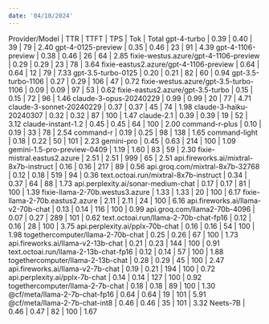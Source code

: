 ```yaml
---
date: '04/10/2024'
---
```


Provider/Model                           | TTR  | TTFT | TPS | Tok | Total 
gpt-4-turbo                              | 0.39 | 0.40 |  39 |  79 |  2.40 
gpt-4-0125-preview                       | 0.35 | 0.46 |  23 |  91 |  4.39 
gpt-4-1106-preview                       | 0.38 | 0.46 |  26 |  64 |  2.85 
fixie-westus.azure/gpt-4-1106-preview    | 0.29 | 0.29 |  23 |  78 |  3.64 
fixie-eastus2.azure/gpt-4-1106-preview   | 0.64 | 0.64 |  12 |  79 |  7.33 
gpt-3.5-turbo-0125                       | 0.20 | 0.21 |  82 |  60 |  0.94 
gpt-3.5-turbo-1106                       | 0.27 | 0.29 | 106 |  47 |  0.72 
fixie-westus.azure/gpt-3.5-turbo-1106    | 0.09 | 0.09 |  97 |  53 |  0.62 
fixie-eastus2.azure/gpt-3.5-turbo        | 0.15 | 0.15 |  72 |  96 |  1.46 
claude-3-opus-20240229                   | 0.99 | 0.99 |  20 |  77 |  4.71 
claude-3-sonnet-20240229                 | 0.37 | 0.37 |  45 |  74 |  1.98 
claude-3-haiku-20240307                  | 0.32 | 0.32 |  87 | 100 |  1.47 
claude-2.1                               | 0.39 | 0.39 |  19 |  52 |  3.12 
claude-instant-1.2                       | 0.45 | 0.45 |  64 | 100 |  2.00 
command-r-plus                           | 0.10 | 0.19 |  33 |  78 |  2.54 
command-r                                | 0.19 | 0.25 |  98 | 138 |  1.65 
command-light                            | 0.18 | 0.22 |  50 | 101 |  2.23 
gemini-pro                               | 0.45 | 0.63 | 214 | 100 |  1.09 
gemini-1.5-pro-preview-0409              | 1.19 | 1.60 |  83 |  59 |  2.30 
fixie-mistral.eastus2.azure              | 2.51 | 2.51 | 999 |  65 |  2.51 
api.fireworks.ai/mixtral-8x7b-instruct   | 0.16 | 0.16 | 217 |  89 |  0.56 
api.groq.com/mixtral-8x7b-32768          | 0.12 | 0.18 | 519 |  94 |  0.36 
text.octoai.run/mixtral-8x7b-instruct    | 0.34 | 0.37 |  64 |  88 |  1.73 
api.perplexity.ai/sonar-medium-chat      | 0.17 | 0.17 |  81 | 100 |  1.39 
fixie-llama-2-70b.westus3.azure          | 1.33 | 1.33 |  20 | 100 |  6.17 
fixie-llama-2-70b.eastus2.azure          | 2.11 | 2.11 |  24 | 100 |  6.16 
api.fireworks.ai/llama-v2-70b-chat       | 0.13 | 0.14 | 116 | 100 |  0.99 
api.groq.com/llama2-70b-4096             | 0.07 | 0.27 | 289 | 101 |  0.62 
text.octoai.run/llama-2-70b-chat-fp16    | 0.12 | 0.16 |  28 | 100 |  3.75 
api.perplexity.ai/pplx-70b-chat          | 0.16 | 0.16 |  54 | 100 |  1.98 
togethercomputer/llama-2-70b-chat        | 0.25 | 0.26 |  67 | 100 |  1.73 
api.fireworks.ai/llama-v2-13b-chat       | 0.21 | 0.23 | 144 | 100 |  0.91 
text.octoai.run/llama-2-13b-chat-fp16    | 0.12 | 0.14 |  57 | 100 |  1.88 
togethercomputer/llama-2-13b-chat        | 0.28 | 0.29 |  45 | 100 |  2.47 
api.fireworks.ai/llama-v2-7b-chat        | 0.19 | 0.21 | 194 | 100 |  0.72 
api.perplexity.ai/pplx-7b-chat           | 0.14 | 0.14 | 127 | 100 |  0.92 
togethercomputer/llama-2-7b-chat         | 0.18 | 0.18 |  89 | 100 |  1.30 
@cf/meta/llama-2-7b-chat-fp16            | 0.64 | 0.64 |  19 | 101 |  5.91 
@cf/meta/llama-2-7b-chat-int8            | 0.46 | 0.46 |  35 | 101 |  3.32 
Neets-7B                                 | 0.46 | 0.47 |  82 | 100 |  1.67 
